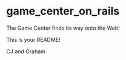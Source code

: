 game_center_on_rails
====================

The Game Center finds its way onto the Web!

This is your README!

CJ and Graham
